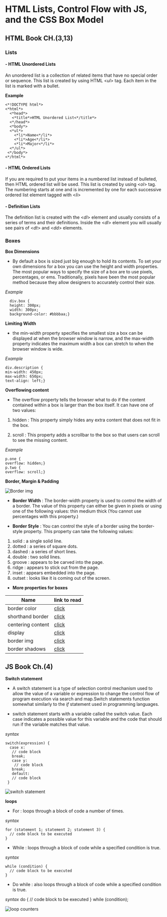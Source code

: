 # HTML Lists, Control Flow with JS, and the CSS Box Model

## HTML Book CH.(3,13)

### Lists

#### - HTML Unordered Lists
An unordered list is a collection of related items that have no special order or sequence. This list is created by using HTML <*ul*> tag. Each item in the list is marked with a bullet.

**Example**


    <*!DOCTYPE html*>
    <*html*>
      <*head*>
       <*title*>HTML Unordered List<*/title*>
      <*/head*>
      <*body*>
      <*ul*>
        <*li*>Name<*/li*>
        <*li*>Age<*/li*>
        <*li*>Major<*/li*>
      <*/ul*>
     <*/body*> 
    <*/html*>

#### - HTML Ordered Lists

If you are required to put your items in a numbered list instead of bulleted, then HTML ordered list will be used. This list is created by using <*ol*> tag. The numbering starts at one and is incremented by one for each successive ordered list element tagged with <*li*>

#### - Definition Lists
The definition list is created with
the <*dl*> element and usually
consists of a series of terms and
their definitions.
Inside the <*dl*> element you will
usually see pairs of <*dt*> and
<*dd*> elements.

### Boxes

**Box Dimensions**

- By default a box is sized just big
enough to hold its contents. To
set your own dimensions for a
box you can use the height and
width properties.
The most popular ways to
specify the size of a box are
to use pixels, percentages, or
ems. Traditionally, pixels have
been the most popular method
because they allow designers to
accurately control their size.

*Example*

      div.box {
      height: 300px;
      width: 300px;
      background-color: #bbbbaa;}



**Limiting Width**
- the
min-width property specifies
the smallest size a box can be
displayed at when the browser
window is narrow, and the
max-width property indicates
the maximum width a box can
stretch to when the browser
window is wide.

*Example*

    div.description {
    min-width: 450px;
    max-width: 650px;
    text-align: left;}


**Overflowing content**

- The overflow property tells the
browser what to do if the content
contained within a box is larger
than the box itself. It can have
one of two values:

1. hidden : This property simply hides any
extra content that does not fit in
the box.

2. scroll : This property adds a scrollbar to
the box so that users can scroll
to see the missing content. 


*Example*

    p.one {
    overflow: hidden;}
    p.two {
    overflow: scroll;}




**Border, Margin & Padding**

![Border img](https://sabe.io/classes/css/css-box-model-padding-border-margin/css-box-model.png)


- **Border Width** : The border-width property
is used to control the width
of a border. The value of this
property can either be given
in pixels or using one of the
following values:
thin
medium
thick
(You cannot use percentages
with this property.)

- **Border Style** : You can control the style of a
border using the border-style
property. This property can take
the following values:

1. solid : a single solid line.
2. dotted : a series of square dots.
3. dashed : a series of short lines.
4. double : two solid lines.
5. groove : appears to be carved
into the page.
6. ridge : appears to stick out from
the page.
7. inset : appears embedded into
the page.
8. outset : looks like it is coming
out of the screen.

- **More properties for boxes** 

|Name|link to read|
|-----|-----------|
|border color|[click](https://www.w3schools.com/cssref/pr_border-color.asp)|
|shorthand border|[click](https://www.w3schools.com/css/css_border_shorthand.asp)|
|centering content|[click](https://www.w3schools.com/css/css_align.asp)|
|display|[click](https://www.w3schools.com/css/css_display_visibility.asp)|
|border img|[click](https://www.w3schools.com/cssref/css3_pr_border-image.asp)|
|border shadows|[click](https://www.w3schools.com/cssref/css3_pr_box-shadow.asp)|



## JS Book Ch.(4)

**Switch statement**
- A switch statement is a type of selection control mechanism used to allow the value of a variable or expression to change the control flow of program execution via search and map.Switch statements function somewhat similarly to the *if* statement used in programming languages.

- switch statement starts with a
variable called the switch value.
Each case indicates a possible
value for this variable and the
code that should run if the
variable matches that value.


*syntax*

    switch(expression) {
      case x:
       // code block
       break;
       case y:
        // code block
       break;
       default:
       // code block
     }

![switch statement](https://beginnersbook.com/wp-content/uploads/2017/08/switch_case_flow_diagram.jpg)



**loops**

- For : loops through a block of code a number of times.

*syntax*

    for (statement 1; statement 2; statement 3) {
      // code block to be executed
    }


- While : loops through a block of code while a specified condition is true.

*syntax*

    while (condition) {
      // code block to be executed
    }


- Do while :  also loops through a block of code while a specified condition is true.

*syntax*
    do {
      // code block to be executed
    } 
    while (condition);

![loop counters](https://www.w3resource.com/w3r_images/c-for-statement.png)



